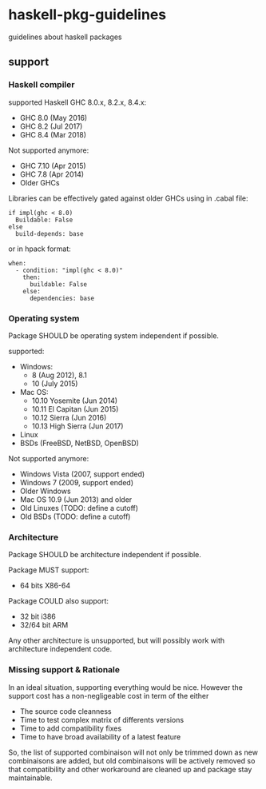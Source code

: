 # haskell-pkg-guidelines

guidelines about haskell packages

## support

### Haskell compiler

supported Haskell GHC 8.0.x, 8.2.x, 8.4.x:

* GHC 8.0 (May 2016)
* GHC 8.2 (Jul 2017)
* GHC 8.4 (Mar 2018)

Not supported anymore:

* GHC 7.10 (Apr 2015)
* GHC 7.8 (Apr 2014)
* Older GHCs

Libraries can be effectively gated against older GHCs using
in .cabal file:

```
if impl(ghc < 8.0)
  Buildable: False
else
  build-depends: base
```

or in hpack format:

```
when:
  - condition: "impl(ghc < 8.0)"
    then:
      buildable: False
    else:
      dependencies: base
```

### Operating system

Package SHOULD be operating system independent if possible.

supported:

* Windows:
  * 8 (Aug 2012), 8.1
  * 10 (July 2015)
* Mac OS:
  * 10.10 Yosemite (Jun 2014)
  * 10.11 El Capitan (Jun 2015)
  * 10.12 Sierra (Jun 2016)
  * 10.13 High Sierra (Jun 2017)
* Linux
* BSDs (FreeBSD, NetBSD, OpenBSD)

Not supported anymore:

* Windows Vista (2007, support ended)
* Windows 7 (2009, support ended)
* Older Windows
* Mac OS 10.9 (Jun 2013) and older
* Old Linuxes (TODO: define a cutoff)
* Old BSDs (TODO: define a cutoff)

### Architecture

Package SHOULD be architecture independent if possible.

Package MUST support:

* 64 bits X86-64

Package COULD also support:

* 32 bit i386
* 32/64 bit ARM

Any other architecture is unsupported, but will possibly work
with architecture independent code.

### Missing support & Rationale

In an ideal situation, supporting everything would be nice. However
the support cost has a non-negligeable cost in term of the either

* The source code cleanness
* Time to test complex matrix of differents versions
* Time to add compatibility fixes
* Time to have broad availability of a latest feature

So, the list of supported combinaison will not only be trimmed down
as new combinaisons are added, but old combinaisons will be actively removed so that
compatibility and other workaround are cleaned up and package stay maintainable.
